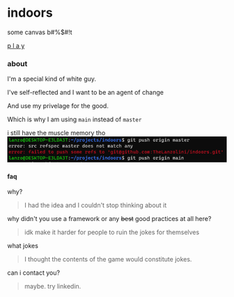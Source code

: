 # indoors

some canvas b#%$#!t

[p l a y](https://thelanzolini.github.io/indoors/)

### about

I'm a special kind of white guy.

I've self-reflected and I want to be an agent of change

And use my privelage for the good.

Which is why I am using `main` instead of `master`

i still have the muscle memory tho
![oops](/still-have-that-muscle-memory-tho.png)

#### faq

why?

> I had the idea and I couldn't stop thinking about it

why didn't you use a framework or any ~~best~~ good practices at all here?

> idk make it harder for people to ruin the jokes for themselves

what jokes

> I thought the contents of the game would constitute jokes.

can i contact you?

> maybe. try linkedin.
